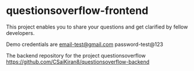 # questionsoverflow-frontend
This project enables you to share your questions and get clarified by fellow developers.

Demo credentials are email-test@gmail.com password-test@123

The backend repository for the project questionsoverflow https://github.com/CSaiKiran8/questionsoverflow-backend
